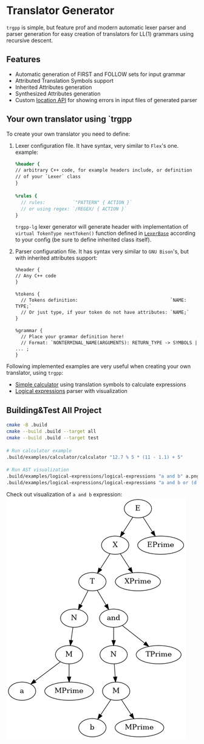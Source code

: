 # Translator Generator

`trgpp` is simple, but feature prof and modern  automatic lexer parser and
parser generation for easy creation of translators for LL(1) grammars using recursive descent.

## Features

+ Automatic generation of FIRST and FOLLOW sets for input grammar
+ Attributed Translation Symbols support
+ Inherited Attributes generation
+ Synthesized Attributes generation
+ Custom [location API](./user/include/Location.h) for showing errors in input files of generated parser

## Your own translator using `trgpp

To create your own translator you need to define:

1. Lexer configuration file. It have syntax, very similar to `Flex`'s one. example:

    ```lex
    %header {
    // arbitrary C++ code, for example headers include, or definition 
    // of your `Lexer` class
    }

    %rules {
      // rules:          `"PATTERN" { ACTION }`
      // or using regex: `/REGEX/ { ACTION }`
    }
    ```

    `trgpp-lg` lexer generator will generate header with implementation of `virtual TokenType nextToken()` function defined in [`LexerBase`](./user/include/LexerBase.h) according to your config (be sure to define inherited class itself).

2. Parser configuration file. It has syntax very similar to `GNU Bison`'s, but with
  inherited attributes support:

    ```bison
    %header {
    // Any C++ code
    }

    %tokens {
      // Tokens definition:                                  `NAME: TYPE;`
      // Or just type, if your token do not have attributes: `NAME;`
    }

    %grammar {
      // Place your grammar definition here!
      // Format: `NONTERMINAL_NAME(ARGUMENTS): RETURN_TYPE -> SYMBOLS | ... ;
    }
    ```

Following implemented examples are very useful when creating your own translator, using `trgpp`:

+ [Simple calculator](./examples/calculator/) using translation symbols to calculate expressions
+ [Logical expressions](./examples/calculator/) parser with visualization

## Building&Test All Project

```bash
cmake -B .build
cmake --build .build --target all
cmake --build .build --target test

# Run calculator example
.build/examples/calculator/calculator "12.7 % 5 * (11 - 1.1) + 5"

# Run AST visualization
.build/examples/logical-expressions/logical-expressions "a and b" a.png
.build/examples/logical-expressions/logical-expressions "a and b or (d not     in s)   " a.png
```

Check out visualization of `a and b` expression:
![Expression AST](./examples/logical-expressions/example_output.png)